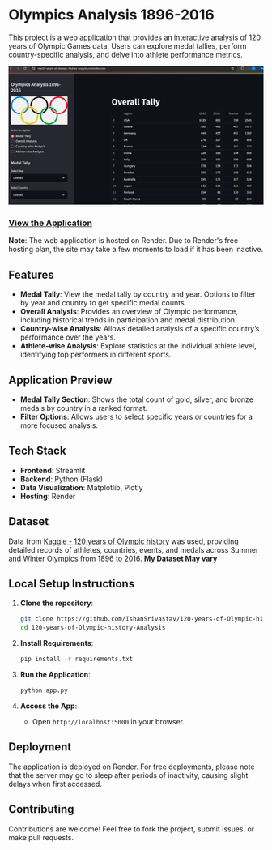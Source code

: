 # Olympics Analysis 1896-2016

This project is a web application that provides an interactive analysis of 120 years of Olympic Games data. Users can explore medal tallies, perform country-specific analysis, and delve into athlete performance metrics.

![Web Preview](WebPreview.png)

### [View the Application](https://one20-years-of-olympic-history-analysis.onrender.com/)

**Note**: The web application is hosted on Render. Due to Render's free hosting plan, the site may take a few moments to load if it has been inactive.

## Features

- **Medal Tally**: View the medal tally by country and year. Options to filter by year and country to get specific medal counts.
- **Overall Analysis**: Provides an overview of Olympic performance, including historical trends in participation and medal distribution.
- **Country-wise Analysis**: Allows detailed analysis of a specific country’s performance over the years.
- **Athlete-wise Analysis**: Explore statistics at the individual athlete level, identifying top performers in different sports.

## Application Preview

- **Medal Tally Section**: Shows the total count of gold, silver, and bronze medals by country in a ranked format.
- **Filter Options**: Allows users to select specific years or countries for a more focused analysis.
  
## Tech Stack

- **Frontend**: Streamlit
- **Backend**: Python (Flask)
- **Data Visualization**: Matplotlib, Plotly
- **Hosting**: Render

## Dataset

Data from [Kaggle - 120 years of Olympic history](https://www.kaggle.com/heesoo37/120-years-of-olympic-history-athletes-and-results) 
was used, providing detailed records of athletes, countries, events, and medals across Summer and Winter Olympics from 1896 to 2016.
**My Dataset May vary**

## Local Setup Instructions

1. **Clone the repository**:
    ```bash
    git clone https://github.com/IshanSrivastav/120-years-of-Olympic-history-Analysis.git
    cd 120-years-of-Olympic-history-Analysis
    ```

2. **Install Requirements**:
    ```bash
    pip install -r requirements.txt
    ```

3. **Run the Application**:
    ```bash
    python app.py
    ```

4. **Access the App**:
    - Open `http://localhost:5000` in your browser.

## Deployment

The application is deployed on Render. For free deployments, please note that the server may go to sleep after periods of inactivity, causing slight delays when first accessed.

## Contributing

Contributions are welcome! Feel free to fork the project, submit issues, or make pull requests.
